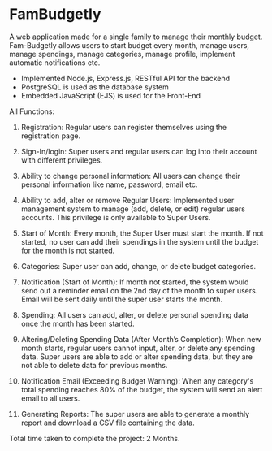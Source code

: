 # FamBudgetly
A web application made for a single family to manage their monthly budget. Fam-Budgetly allows users to start budget every month, manage users, manage spendings, manage categories, manage profile, implement automatic notifications etc.
- Implemented Node.js, Express.js, RESTful API for the backend
- PostgreSQL is used as the database system
- Embedded JavaScript (EJS) is used for the Front-End

All Functions:
1. Registration: 
	Regular users can register themselves using the registration page.

2.	Sign-In/login: 
	Super users and regular users can log into their account with different privileges.

3.	Ability to change personal information: 
	All users can change their personal information like name, password, email etc.

4.	Ability to add, alter or remove Regular Users: 
	Implemented user management system to manage (add, delete, or edit) regular users accounts. This privilege is only available to Super Users.

5.	Start of Month: 
	Every month, the Super User must start the month. If not started, no user can add their spendings in the system until the budget for the month is not started. 

6.  Categories: 
	Super user can add, change, or delete budget categories.

7.	Notification (Start of Month): 
	If month not started, the system would send out a reminder email on the 2nd day of the month to super users. Email will be sent daily until the super user starts the month. 

8.	Spending: 
	All users can add, alter, or delete personal spending data once the month has been started.

9.	Altering/Deleting Spending Data (After Month’s Completion): 
	When new month starts, regular users cannot input, alter, or delete any spending data. Super users are able to add or alter spending data, but they are not able to delete data for previous months.   

10.	Notification Email (Exceeding Budget Warning): 
	When any category's total spending reaches 80% of the budget, the system will send an alert email to all users. 

11.	Generating Reports: 
	The super users are able to generate a monthly report and download a CSV file containing the data.


Total time taken to complete the project: 2 Months.
